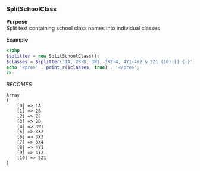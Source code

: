 ### SplitSchoolClass

**Purpose**<br />
Split text containing school class names into individual classes

**Example**
```php
<?php
$splitter = new SplitSchoolClass();
$classes = $splitter('1A, 2B-D, 3W1, 3X2-4, 4Y1-4Y2 & 5Z1 (10) [] { }');
echo '<pre>' . print_r($classes, true) . '</pre>';
?>
```
_BECOMES_
```
Array
(
    [0] => 1A
    [1] => 2B
    [2] => 2C
    [3] => 2D
    [4] => 3W1
    [5] => 3X2
    [6] => 3X3
    [7] => 3X4
    [8] => 4Y1
    [9] => 4Y2
    [10] => 5Z1
)
```
